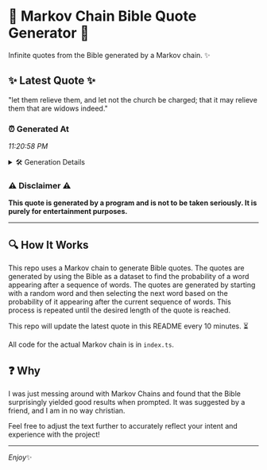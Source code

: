 # 📖 Markov Chain Bible Quote Generator 📖

Infinite quotes from the Bible generated by a Markov chain. ✨

## ✨ Latest Quote ✨
"let them relieve them, and let not the church be charged; that it may relieve them that are widows indeed."

### ⏰ Generated At
*11:20:58 PM*

<details>
    <summary>🛠️ Generation Details</summary>
    <p>
        <strong>🌱 Seed:</strong> let<br>
        <strong>🔄 Iterations:</strong> 19<br>
        <strong>📜 Context History:</strong><br>[ let ]: them<br>[ let, them ]: relieve<br>[ let, them, relieve ]: them,<br>[ let, them, relieve, them, ]: and<br>[ let, them, relieve, them,, and ]: let<br>[ let, them, relieve, them,, and, let ]: not<br>[ them, relieve, them,, and, let, not ]: the<br>[ relieve, them,, and, let, not, the ]: church<br>[ them,, and, let, not, the, church ]: be<br>[ and, let, not, the, church, be ]: charged;<br>[ let, not, the, church, be, charged; ]: that<br>[ not, the, church, be, charged;, that ]: it<br>[ the, church, be, charged;, that, it ]: may<br>[ church, be, charged;, that, it, may ]: relieve<br>[ be, charged;, that, it, may, relieve ]: them<br>[ charged;, that, it, may, relieve, them ]: that<br>[ that, it, may, relieve, them, that ]: are<br>[ it, may, relieve, them, that, are ]: widows<br>[ may, relieve, them, that, are, widows ]: indeed.<br>
    </p>
</details>

### ⚠️ Disclaimer ⚠️
**This quote is generated by a program and is not to be taken seriously. It is purely for entertainment purposes.**

---

## 🔍 How It Works

This repo uses a Markov chain to generate Bible quotes. The quotes are generated by using the Bible as a dataset to find the probability of a word appearing after a sequence of words. The quotes are generated by starting with a random word and then selecting the next word based on the probability of it appearing after the current sequence of words. This process is repeated until the desired length of the quote is reached.

This repo will update the latest quote in this README every 10 minutes. ⏳

All code for the actual Markov chain is in `index.ts`.

## ❓ Why

I was just messing around with Markov Chains and found that the Bible surprisingly yielded good results when prompted. 
It was suggested by a friend, and I am in no way christian.

Feel free to adjust the text further to accurately reflect your intent and experience with the project!

---

*Enjoy*✨
